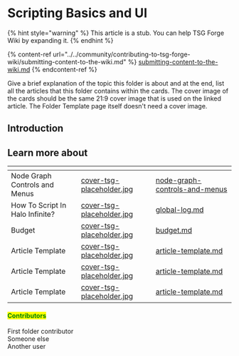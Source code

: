 # Scripting Basics and UI

{% hint style="warning" %}
This article is a stub. You can help TSG Forge Wiki by expanding it.
{% endhint %}

{% content-ref url="../../community/contributing-to-tsg-forge-wiki/submitting-content-to-the-wiki.md" %}
[submitting-content-to-the-wiki.md](../../community/contributing-to-tsg-forge-wiki/submitting-content-to-the-wiki.md)
{% endcontent-ref %}



Give a brief explanation of the topic this folder is about and at the end, list all the articles that this folder contains within the cards. The cover image of the cards should be the same 21:9 cover image that is used on the linked article. The Folder Template page itself doesn't need a cover image.





## Introduction

###



## Learn more about

<table data-view="cards"><thead><tr><th></th><th data-hidden data-card-cover data-type="files"></th><th data-hidden data-card-target data-type="content-ref"></th></tr></thead><tbody><tr><td>Node Graph Controls and Menus</td><td><a href="../../.gitbook/assets/cover-tsg-placeholder.jpg">cover-tsg-placeholder.jpg</a></td><td><a href="node-graph-controls-and-menus/">node-graph-controls-and-menus</a></td></tr><tr><td>How To Script In Halo Infinite?</td><td><a href="../../.gitbook/assets/cover-tsg-placeholder.jpg">cover-tsg-placeholder.jpg</a></td><td><a href="node-graph-controls-and-menus/global-log.md">global-log.md</a></td></tr><tr><td>Budget</td><td><a href="../../.gitbook/assets/cover-tsg-placeholder.jpg">cover-tsg-placeholder.jpg</a></td><td><a href="node-graph-controls-and-menus/budget.md">budget.md</a></td></tr><tr><td>Article Template</td><td><a href="../../.gitbook/assets/cover-tsg-placeholder.jpg">cover-tsg-placeholder.jpg</a></td><td><a href="../../community/contributing-to-tsg-forge-wiki/folder-template/article-template.md">article-template.md</a></td></tr><tr><td>Article Template</td><td><a href="../../.gitbook/assets/cover-tsg-placeholder.jpg">cover-tsg-placeholder.jpg</a></td><td><a href="../../community/contributing-to-tsg-forge-wiki/folder-template/article-template.md">article-template.md</a></td></tr><tr><td>Article Template</td><td><a href="../../.gitbook/assets/cover-tsg-placeholder.jpg">cover-tsg-placeholder.jpg</a></td><td><a href="../../community/contributing-to-tsg-forge-wiki/folder-template/article-template.md">article-template.md</a></td></tr></tbody></table>



#### <mark style="color:green;">Contributors</mark>

First folder contributor\
Someone else\
Another user
